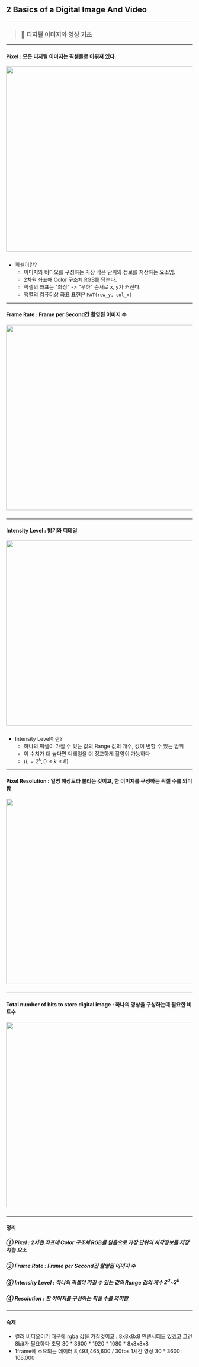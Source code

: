 ## 2 Basics of a Digital Image And Video

---

> ### 📄 디지털 이미지와 영상 기초

---

#### Pixel : 모든 디지털 이미지는 픽셀들로 이뤄져 있다.
<div align=center>
    <img src="image/2025-03-08-16-29-04.png" width=800px height=500px>
    <h5></h5>
</div>

* 픽셀이란?
  * 이미지와 비디오를 구성하는 가장 작은 단위의 정보를 저장하는 요소임.
  * 2차원 좌표애 Color 구조체 RGB를 담는다.
  * 픽셀의 좌표는 "좌상" -> "우하" 순서로 x, y가 커진다.
  * 행렬의 컴퓨터상 좌표 표현은 `MAT(row_y, col_x)`

---

#### Frame Rate : Frame per Second간 촬영된 이미지 수
<div align=center>
    <img src="image/2025-03-08-16-31-44.png" width=800px height=500px>
    <h5></h5>
</div>


---

#### Intensity Level : 밝기와 디테일

<div align=center>
    <img src="image/2025-03-08-16-35-00.png" width=800px height=500px>
    <h5></h5>
</div>

* Intensity Level이란?
    * 하나의 픽셀이 가질 수 있는 값의 Range 값의 개수, 값이 변할 수 있는 범위
    * 이 수치가 더 높다면 디테일을 더 정교하게 촬영이 가능하다
    * $(L = 2^{k}, 0 \le k \le 8)$

---

#### Pixel Resolution : 일명 해상도라 불리는 것이고, 한 이미지를 구성하는 픽셀 수를 의미함

<div align=center>
    <img src="image/2025-03-08-16-38-02.png" width=800px height=500px>
    <h5></h5>
</div>


---

#### Total number of bits to store digital image : 하나의 영상을 구성하는데 필요한 비트수
<div align=center>
    <img src="image/2025-03-08-16-39-29.png" width=800px height=500px>
    <h5></h5>
</div>

---

#### 정리

##### ① Pixel : 2차원 좌표애 Color 구조체 RGB를 담음으로 가장 단위의 시각정보를 저장하는 요소
##### ② Frame Rate : Frame per Second간 촬영된 이미지 수
##### ③ Intensity Level : 하나의 픽셀이 가질 수 있는 값의 Range 값의 개수 $2^{0}$~$2^{8}$
##### ④ Resolution : 한 이미지를 구성하는 픽셀 수를 의미함

---

#### 숙제

* 컬러 비디오이기 때문에 rgba 값을 가질것이고 : 8x8x8x8 인텐시티도 있겠고 그건 8bit가 필요하다 초당 30 * 3600 * 1920 * 1080 * 8x8x8x8
* 1frame에 소요되는 데이터 8,493,465,600 /  30fps 1시간 영상 30 * 3600 : 108,000
